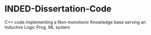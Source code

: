 # INDED-Dissertation-Code
C++ code implementing a Non-monotonic Knowledge base serving an Inductive Logic Prog. ML system
